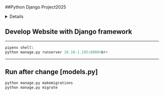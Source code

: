 ##Python Django Project2025
<details> Python Django Project 2025 </details>



## Develop Website with Django framework
----------------------------------------------
```python
pipenv shell\
python manage.py runserver 10.10.1.195:8000<br>
```

----------------------------------------------
## Run after change [models.py]

```python
python manage.py makemigrations   
python manage.py migrate    
```
